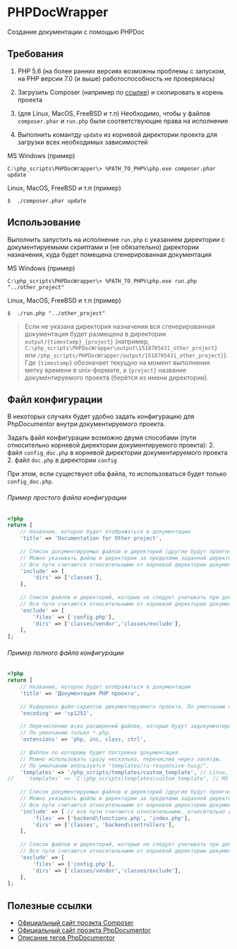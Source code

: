 # PHPDocWrapper
Создание документации с помощью PHPDoc


## Требования

1. PHP 5.6 (на более ранних версиях возможны проблемы с запуском, на PHP версии 7.0 (и выше) работоспособность не проверялась)

1. Загрузить Composer (например по [ссылке](https://getcomposer.org/composer.phar)) и скопировать в корень проекта

1. (для Linux, MacOS, FreeBSD и т.п) Необходимо, чтобы у файлов `composer.phar` и `run.php` были соответствующие
права на исполнение

1. Выполнить комантду `update` из корневой директории проекта для загрузки всех необходимых зависимостей

MS Windows (пример)
```
C:\php_scripts\PHPDocWrapper\> %PATH_TO_PHP%\php.exe composer.phar update
```

Linux, MacOS, FreeBSD и т.п (пример)
```
$  ./composer.phar update
```

## Использование

Выполнить запустить на исполнение `run.php` с указанием директории с документируемыми скриптами
и (не обязательно) директории назначения, куда будет помещена сгенерированная документация

MS Windows (пример)
```
C:\php_scripts\PHPDocWrapper\> %PATH_TO_PHP%\php.exe run.php "../other_project"
```

Linux, MacOS, FreeBSD и т.п (пример)
```
$  ./run.php "../other_project"
```
> Если не указана директория назначения вся сгенерированная документация будет размещена в директории
`output/{timestamp}_{project}` (например, `C:\php_scripts\PHPDocWrapper\output\1518705431_other_project}`
или `/php_scripts/PHPDocWrapper/output/1518705431_other_project}`).  
Где `{timestamp}` обозначает текущую на момент выполнения метку времени в unix-формате,
а `{project}` название документируемого проекта (берётся из имени директории).

## Файл конфигурации

В некоторых случаях будет удобно задать конфигурацию для PhpDocumentor внутри документируемого проекта.

Задать файл конфигурации возможно двумя способами (пути относительно корневой директории документируемого проекта):
2. файл `config_doc.php` в корневой директории документируемого проекта
2. файл `doc.php` в директории `config`

При этом, если существуют оба файла, то использоваться будет только `config_doc.php`.

###### Пример простого файла конфигурации
```php
<?php
return [
    // Название, которое будет отображаться в документации
    'title' => 'Documentation for Other project',
 
    // Список документируемых файлов и директорий (другие будут проигнорированы).
    // Можно указывать файлы и директории за пределами заданной директории документируемого проекта.
    // Все пути считаются относительными от корневой директории документируемого проекта. 
    'include' => [
        'dirs' => ['classes'],
    ],
 
    // Список файлов и директорий, которые не следует учитывать при документировании.
    // Все пути считаются относительными от корневой директории документируемого проекта.
    'exclude' => [
        'files' => ['config.php'],
        'dirs' => ['classes/vendor','classes/exclude'],
    ],
];
```

###### Пример полного файла конфигурации
```php
<?php
return [
    // Название, которое будет отображаться в документации
    'title' => 'Документация PHP проекта',
 
    // Кодировка файл-скриптов дикументируемого проекта. По умолчанию utf8. 
    'encoding' => 'cp1251',
 
    // Перечисление всех расширений файлов, которые будут задокументированы.
    // По умолчанию только *.php.
    'extensions' => 'php, inc, class, ctrl',
 
    // Шаблон по которому будет построена документация.
    // Можно использовать сразу несколько, перечислив через запятую.
    // По умолчанию ипользуется "templates/ru-responsive-twig/".
    'templates' => '/php_scripts/templates/custom_template', // Linux, MacOS, FreeBSD и т.п
//    'templates' => 'C:\php_scripts\templates\custom_template', // MS Windows
 
    // Список документируемых файлов и директорий (другие будут проигнорированы).
    // Можно указывать файлы и директории за пределами заданной директории документируемого проекта.
    // Все пути считаются относительными от корневой директории документируемого проекта. 
    'include' => [ // все пути считаются относительными, относительно директории документируемого проекта
        'files' => ['backend\functions.php', 'index.php'],
        'dirs' => ['classes', 'backend\controllers'],
    ],
 
    // Список файлов и директорий, которые не следует учитывать при документировании.
    // Все пути считаются относительными от корневой директории документируемого проекта.
    'exclude' => [
        'files' => ['config.php'],
        'dirs' => ['classes/vendor','classes/exclude'],
    ],
];
```

## Полезные ссылки
- [Официальный сайт проэкта Composer](https://getcomposer.org/)
- [Официальный сайт проэкта PhpDocumentor](https://www.phpdoc.org/)
- [Описание тегов PhpDocumentor](https://manual.phpdoc.org/HTMLSmartyConverter/HandS/phpDocumentor/tutorial_tags.pkg.html)
